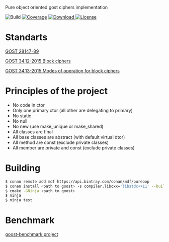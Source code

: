 Pure object oriented gost ciphers implementation

![Build](https://github.com/DronMDF/goost/workflows/Build/badge.svg)
[![Coverage](https://codecov.io/gh/DronMDF/goost/branch/master/graph/badge.svg)](https://codecov.io/gh/DronMDF/goost)
[ ![Download](https://api.bintray.com/packages/mdf/pureoop/goost%3Adronmdf/images/download.svg) ](https://bintray.com/mdf/pureoop/goost%3Adronmdf/_latestVersion)
[![License](https://img.shields.io/badge/license-MIT-green.svg)](https://github.com/DronMDF/2out/blob/master/LICENSE)

# Standarts

[GOST 28147-89](http://gostexpert.ru/data/files/28147-89/6b481f48474c8bdcbe030a95778c5292.pdf)

[GOST 34.12-2015 Block ciphers](https://tc26.ru/standard/gost/GOST_R_3412-2015.pdf)

[GOST 34.13-2015 Modes of operation for block ciphers](https://tc26.ru/standard/gost/GOST_R_3413-2015.pdf)

# Principles of the project

* No code in ctor
* Only one primary ctor (all other are delegating to primary)
* No static
* No null
* No new (use make_unique or make_shared)
* All classes are final
* All base classes are abstract (with default virtual dtor)
* All method are const (exclude private classes)
* All member are private and const (exclude private classes)

# Building

```sh
$ conan remote add mdf https://api.bintray.com/conan/mdf/pureoop
$ conan install <path to goost> -s compiler.libcxx='libstdc++11' --build 2out
$ cmake -GNinja <path to goost>
$ ninja
$ ninja test
```

# Benchmark

[goost-benchmark project](https://github.com/DronMDF/goost-benchmark)
